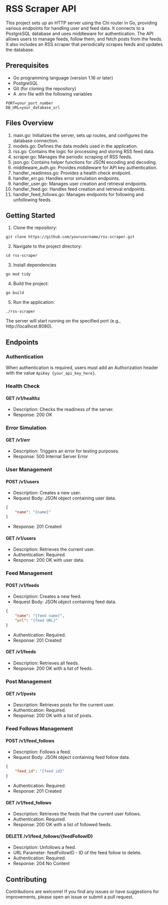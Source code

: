 # RSS Scraper API
This project sets up an HTTP server using the Chi router in Go, providing various endpoints for handling user and feed data. It connects to a PostgreSQL database and uses middleware for authentication. The API allows users to manage feeds, follow them, and fetch posts from the feeds. It also includes an RSS scraper that periodically scrapes feeds and updates the database.
## Prerequisites
- Go programming language (version 1.16 or later)
- PostgreSQL
- Git (for cloning the repository)
- A .env file with the following variables
```
PORT=your_port_number
DB_URL=your_database_url
```
## Files Overview
1. main.go: Initializes the server, sets up routes, and configures the database connection.
2. models.go: Defines the data models used in the application.
3. rss.go: Contains the logic for processing and storing RSS feed data.
4. scraper.go: Manages the periodic scraping of RSS feeds.
5. json.go: Contains helper functions for JSON encoding and decoding.
6. middleware_auth.go: Provides middleware for API key authentication.
7. handler_readiness.go: Provides a health check endpoint.
8. handler_err.go: Handles error simulation endpoints.
9. handler_user.go: Manages user creation and retrieval endpoints.
10. handler_feed.go: Handles feed creation and retrieval endpoints.
11. handler_feed_follows.go: Manages endpoints for following and unfollowing feeds.
## Getting Started
1. Clone the repository:
```
git clone https://github.com/yourusername/rss-scraper.git
```
2. Navigate to the project directory:
```
cd rss-scraper
```
3. Install dependencies
```
go mod tidy
```
4. Build the project:
```
go build
```
5. Run the application:
```
./rss-scraper
```
The server will start running on the specified port (e.g., http://localhost:8080).
## Endpoints
### Authentication
When authentication is required, users must add an Authorization header with the value `ApiKey {your_api_key_here}`.
### Health Check
#### GET /v1/healthz
- Description: Checks the readiness of the server.
- Response: 200 OK
### Error Simulation
#### GET /v1/err
- Description: Triggers an error for testing purposes.
- Response: 500 Internal Server Error
### User Management
#### POST /v1/users
- Description: Creates a new user.
- Request Body: JSON object containing user data.
```json
{
    "name": "{name}"
}
```
- Response: 201 Created
#### GET /v1/users
- Description: Retrieves the current user.
- Authentication: Required.
- Response: 200 OK with user data.
### Feed Management
#### POST /v1/feeds
- Description: Creates a new feed.
- Request Body: JSON object containing feed data.
```json
{
    "name": "{feed name}",
    "url": "{feed URL}"
}
```
- Authentication: Required.
- Response: 201 Created
#### GET /v1/feeds
- Description: Retrieves all feeds.
- Response: 200 OK with a list of feeds.
### Post Management
#### GET /v1/posts
- Description: Retrieves posts for the current user.
- Authentication: Required.
- Response: 200 OK with a list of posts.
### Feed Follows Management
#### POST /v1/feed_follows
- Description: Follows a feed.
- Request Body: JSON object containing feed follow data.
```json
{
    "feed_id": "{feed id}"
}
```
- Authentication: Required.
- Response: 201 Created
#### GET /v1/feed_follows
- Description: Retrieves the feeds that the current user follows.
- Authentication: Required.
- Response: 200 OK with a list of followed feeds.
#### DELETE /v1/feed_follows/{feedFollowID}
- Description: Unfollows a feed.
- URL Parameter: feedFollowID - ID of the feed follow to delete.
- Authentication: Required.
- Response: 204 No Content
## Contributing
Contributions are welcome! If you find any issues or have suggestions for improvements, please open an issue or submit a pull request.